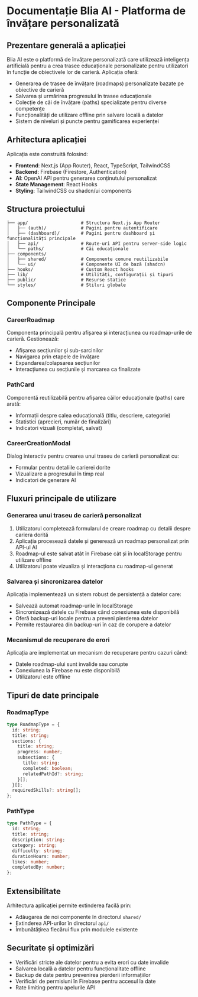 # Documentație Blia AI - Platforma de învățare personalizată

## Prezentare generală a aplicației

Blia AI este o platformă de învățare personalizată care utilizează inteligența artificială pentru a crea trasee educaționale personalizate pentru utilizatori în funcție de obiectivele lor de carieră. Aplicația oferă:

- Generarea de trasee de învățare (roadmaps) personalizate bazate pe obiective de carieră
- Salvarea și urmărirea progresului în trasee educaționale
- Colecție de căi de învățare (paths) specializate pentru diverse competențe
- Funcționalități de utilizare offline prin salvare locală a datelor
- Sistem de niveluri și puncte pentru gamificarea experienței

## Arhitectura aplicației

Aplicația este construită folosind:

- **Frontend**: Next.js (App Router), React, TypeScript, TailwindCSS
- **Backend**: Firebase (Firestore, Authentication)
- **AI**: OpenAI API pentru generarea conținutului personalizat
- **State Management**: React Hooks
- **Styling**: TailwindCSS cu shadcn/ui components

## Structura proiectului

```
├── app/                    # Structura Next.js App Router
│   ├── (auth)/             # Pagini pentru autentificare
│   ├── (dashboard)/        # Pagini pentru dashboard și funcționalități principale
│   ├── api/                # Route-uri API pentru server-side logic
│   └── paths/              # Căi educaționale
├── components/
│   ├── shared/             # Componente comune reutilizabile
│   └── ui/                 # Componente UI de bază (shadcn)
├── hooks/                  # Custom React hooks
├── lib/                    # Utilități, configurații și tipuri
├── public/                 # Resurse statice
└── styles/                 # Stiluri globale
```

## Componente Principale

### CareerRoadmap

Componenta principală pentru afișarea și interacțiunea cu roadmap-urile de carieră. Gestionează:
- Afișarea secțiunilor și sub-sarcinilor
- Navigarea prin etapele de învățare
- Expandarea/colapsarea secțiunilor
- Interacțiunea cu secțiunile și marcarea ca finalizate

### PathCard

Componentă reutilizabilă pentru afișarea căilor educaționale (paths) care arată:
- Informații despre calea educațională (titlu, descriere, categorie)
- Statistici (aprecieri, număr de finalizări)
- Indicatori vizuali (completat, salvat)

### CareerCreationModal

Dialog interactiv pentru crearea unui traseu de carieră personalizat cu:
- Formular pentru detaliile carierei dorite 
- Vizualizare a progresului în timp real
- Indicatori de generare AI

## Fluxuri principale de utilizare

### Generarea unui traseu de carieră personalizat

1. Utilizatorul completează formularul de creare roadmap cu detalii despre cariera dorită
2. Aplicația procesează datele și generează un roadmap personalizat prin API-ul AI
3. Roadmap-ul este salvat atât în Firebase cât și în localStorage pentru utilizare offline
4. Utilizatorul poate vizualiza și interacționa cu roadmap-ul generat

### Salvarea și sincronizarea datelor

Aplicația implementează un sistem robust de persistență a datelor care:
- Salvează automat roadmap-urile în localStorage
- Sincronizează datele cu Firebase când conexiunea este disponibilă
- Oferă backup-uri locale pentru a preveni pierderea datelor
- Permite restaurarea din backup-uri în caz de corupere a datelor

### Mecanismul de recuperare de erori

Aplicația are implementat un mecanism de recuperare pentru cazuri când:
- Datele roadmap-ului sunt invalide sau corupte
- Conexiunea la Firebase nu este disponibilă
- Utilizatorul este offline

## Tipuri de date principale

### RoadmapType

```typescript
type RoadmapType = {
  id: string;
  title: string;
  sections: {
    title: string;
    progress: number;
    subsections: {
      title: string;
      completed: boolean;
      relatedPathId?: string;
    }[];
  }[];
  requiredSkills?: string[];
};
```

### PathType

```typescript
type PathType = {
  id: string;
  title: string;
  description: string;
  category: string;
  difficulty: string;
  durationHours: number;
  likes: number;
  completedBy: number;
};
```

## Extensibilitate

Arhitectura aplicației permite extinderea facilă prin:
- Adăugarea de noi componente în directorul `shared/`
- Extinderea API-urilor în directorul `api/`
- Îmbunătățirea fiecărui flux prin modulele existente

## Securitate și optimizări

- Verificări stricte ale datelor pentru a evita erori cu date invalide
- Salvarea locală a datelor pentru funcționalitate offline
- Backup de date pentru prevenirea pierderii informațiilor
- Verificări de permisiuni în Firebase pentru accesul la date
- Rate limiting pentru apelurile API 